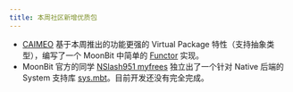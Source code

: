 ```yaml
---
title: 本周社区新增优质包
---
```


- [CAIMEO](https://github.com/CAIMEOX) 基于本周推出的功能更强的 Virtual Package 特性（支持抽象类型），编写了一个 MoonBit 中简单的 [Functor](https://github.com/CAIMEOX/functor) 实现。
- MoonBit 官方的同学 [NSlash951 myfrees](https://github.com/myfreess) 独立出了一个针对 Native 后端的 System 支持库 [sys.mbt](https://github.com/myfreess/sys.mbt)。目前开发还没有完全完成。
